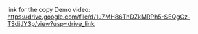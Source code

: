 link for the copy Demo video: https://drive.google.com/file/d/1u7MH86ThDZkMRPh5-SEQgGz-TSdjJY3p/view?usp=drive_link